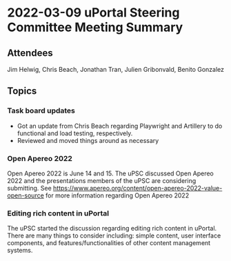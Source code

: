 # 2022-03-09 uPortal Steering Committee Meeting Summary

## Attendees

Jim Helwig, Chris Beach, Jonathan Tran, Julien Gribonvald, Benito Gonzalez

## Topics

### Task board updates

* Got an update from Chris Beach regarding Playwright and Artillery to do functional and load testing, respectively.
* Reviewed and moved things around as necessary

### Open Apereo 2022

Open Apereo 2022 is June 14 and 15. The uPSC discussed Open Apereo 2022 and the presentations members of the uPSC are considering submitting.
See https://www.apereo.org/content/open-apereo-2022-value-open-source for more information regarding Open Apereo 2022

### Editing rich content in uPortal

The uPSC started the discussion regarding editing rich content in uPortal. There are many things to consider including: simple content, user interface components, and features/functionalities of other content management systems.
